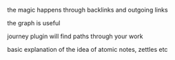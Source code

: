 the magic happens through backlinks and outgoing links

the graph is useful

journey plugin will find paths through your work

basic explanation of the idea of atomic notes, zettles etc